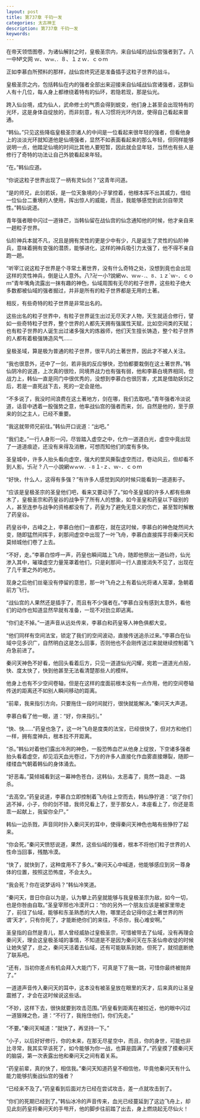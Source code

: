 ```yaml
---
layout: post
title: 第737章 千钧一发
categories: 太古神王
description: 第737章 千钧一发
keywords:
---
```


在帝天领悟图卷，为诸仙解封之时，皇极圣宗内，来自仙域的战仙宫强者到了。八一中№文网  ｗ、ｗ`ｗ、．`８、１ｚｗ．ｃｏｍ

正如李慕白所预料的那样，战仙宫终究还是准备插手这粒子世界的战斗。

皇极圣宗之内，包括韩仙在内的强者全部出来迎接来自仙域战仙宫诸强者，这群仙人有十几位，每人身上都缭绕着特有的仙环，若隐若现，那是仙光。

跨入仙台境，成为仙人，武命修士的气质会得到蜕变，他们身上甚至会出现特有的光环，这是身体自绽放的，而非刻意，有人习惯将光环内敛，使得自己看起来普通。

“韩仙。”只见这些降临皇极圣宗诸人的中间是一位看起来很年轻的强者，但看他身上的淡淡光环就知道他是仙境强者，显然不如表面看起来的那么年轻，但同样能够说明一点，他踏足仙境的时间比其他人要短暂，因此就会显年轻，当然也有些人是修行了奇特的功法让自己外貌看起来年轻。

“在。”韩仙应道。

“你说这粒子世界出现了一柄有灵仙剑？”这青年问道。

“是的师兄，此剑若妖，是一位天象境的小子掌控着，他根本挥不出其威力，借给一位仙台二重境的人使用，挥出惊人的威能，而且，我能够感觉到此剑自带灵性。”韩仙说道。

青年强者眼中闪过一道锋芒，当韩仙留在战仙宫的仙念通知他的时候，他才亲自来一趟粒子世界。

仙阶神兵本就不凡，况且是拥有灵性的更是少中有少，凡是诞生了灵性的仙阶神兵，意味着拥有变强的潜质，能够进化，这样的神兵吸引力太强了，他不得不亲自跑一趟。

“听宰江说这粒子世界是个寻常土著世界，没有什么奇特之处，没想到竟也会出现这样的灵性神兵，倒是让人意外。八?卍一小?說網ｗ、ｗ`ｗ-．、８、１`ｚ`ｗ-．ｃｏｍ”青年嘴角流露出一抹有趣的神色，仙域周围有无尽的粒子世界，这些粒子绝大多数都被仙域的强者掘过，并非是所有的粒子世界都是无用的土著。

相反，有些奇特的粒子世界是非常出名的。

这些出名的粒子世界中，有粒子世界诞生出过无尽天才人物，天生就适合修行，譬如一些奇特粒子世界，整个世界的人都先天拥有强属性天赋，比如空间类的天赋；也有粒子世界的人诞生出过诸多强大的炼器师，他们天生擅长铸造，整个粒子世界的人都有着极强铸造风气……

皇极圣域，算是极为普通的粒子世界，很平凡的土著世界，因此才不被人关注。

“我也很意外，还中了一剑，若非我的反应够快，恐怕都要栽倒在这土著世界。”韩仙阴冷的说道，上次真的很险，同境界战力也有强有弱，他和李慕白境界相同，但战力上，韩仙一直是同门中很优秀的，没想到李慕白也很厉害，尤其是借助妖剑之后，若是一直死战下去，死的一定会是他。

“不多说了，我没时间浪费在这土著地方，剑在哪，我们去取吧。”青年强者冷淡说道，话音中透着一股强势之意，他率战仙宫的强者而来，剑，自然是他的，至于原来的剑之主人，已经不重要。

“我这就带师兄前往。”韩仙开口说道：“出吧。”

“我们走。”一行人身形一闪，尽皆踏入虚空之中，化作一道道白光，虚空中竟出现了一道道痕迹，还没有来得及消散，可想而知他们的度有多快。

圣皇城中，许多人抬头看向虚空，强大的罡风撕裂虚空而过，卷动风云，但却看不到人影。卐卍 ? 八一小說網ｗ`ｗ`ｗ`．-８`１-ｚ、ｗ-．ｃｏｍ

“好快，什么人，这得有多强？”有许多人感觉到风的时候只能看到一道道影子。

“应该是皇极圣宗的圣皇他们吧，看来又要动手了。”如今圣皇城的许多人都有些麻木了，皇极圣宗和药皇谷的战争乎了所有人的想象，如今圣皇和药皇以下级别的人，甚至连参与战争的资格都没有了，药皇为了避免无意义的伤亡，甚至暂时解散了药皇谷。

药皇谷中，古峰之上，李慕白他们一直都在，就在这时候，李慕白的神色陡然间大变，随即猛然间挥手，刹那间虚空中出现了一叶飞舟，李慕白直接挥手将秦问天和莫倾城他们卷了上去。

“不好，走。”李慕白惊呼一声，药皇也瞬间踏上飞舟，随即他祭出一道仙符，仙光渗入其中，璀璨虚空力量笼罩着他们，只是刹那间一行人直接消失不见了，出现在了几千里之外的地方。

现身之后他们丝毫没有停留的意思，那一叶飞舟之上有着仙光将诸人笼罩，急朝着前方飞行。

“战仙宫的人果然还是插手了，而且有不少强者在。”李慕白没有感到太意外，看他们的动作也知道显然早就有准备，一现不对劲立即逃离。

“你们走不掉。”一道声音从远处传来，李慕白和药皇等人神色俱都大变。

“他们同样有空间法宝，锁定了我们的空间波动，直接传送追杀过来。”李慕白在仙域中见多识广，自然明白这是怎么回事，否则他也不会刚传送过来就继续控制着飞舟急前进了。

秦问天神色不好看，他回头看着后方，只见一道道仙光闪耀，宛若一道道光点般，快、度太快了，快到他甚至无法看清楚那些人的模样。

他身上也有不少空间卷轴，但是在这样的度面前根本没有一点作用，他的空间卷轴传送的距离还不如别人瞬间移动的距离。

“前辈，我来指引方向，只要拖住一段时间就行，很快就能解决。”秦问天大声道。

李慕白看了他一眼，道：“好，你来指引。”

“快、快……”药皇也急了，这一叶飞舟是度类的法宝，已经很快了，但对方和他们一样，拥有度神兵，根本拉不开距离。

“杀。”韩仙对着他们露出冷冽的神色，一股恐怖血芒从他身上绽放，下空诸多强者抬头看着虚空，却见滔天血光卷过，下方的许多人直接化作血雾直接爆裂，随即一缕缕血气朝着韩仙的身体涌去。

“好恶毒。”莫倾城看到这一幕神色苍白，这韩仙，太恶毒了，竟然一路走、一路杀。

“去高空。”药皇说道，李慕白立即控制着飞舟往上空而去，韩仙狰狞道：“说了你们逃不掉，小子，你的剑不错，我师兄看上了，至于那女人，本座看上了，你还是乖乖一起献上，我留你全尸。”

韩仙一边杀戮，声音同时扑入秦问天的耳中，使得秦问天神色也略有些狰狞了起来。

“你会死。”秦问天愤怒说道，果然，这些仙域的强者，根本不将他们粒子世界的人性命当回事，残酷冷漠。

“快了，就快到了，这种度用不了多久。”秦问天心中喊道，他能够感应到另一尊身体的位置，按照这恐怖度，不会太久。

“我会死？你在说梦话吗？”韩仙冷笑道。

“秦问天，昔日你自以为是，认为攀上药皇就能够与我皇极圣宗为敌，如今一切，也是你咎由自取。”圣皇宰邢也冷漠开口：“你的另外一个朋友应该是被家里带走了，前往了仙域，能够和东圣熟悉的大人物，哪里还会记得你这土著世界的所谓‘天才’，只有你死了，才能断绝你们的来往，不杀你，我心难安啊。”

圣皇指的自然是青儿，那人曾经威胁过皇极圣宗，可惜被带去了仙域，没有再理会秦问天，理会这皇极圣域的事情，不知道是不是因为秦问天在东圣仙帝收徒的时候让她失望了，总之，秦问天活着去仙域，还有可能联系到她，但死了，就彻底断绝了联系吧。

“还有，当初你差点有机会拜入大能门下，可真是下了我一跳，可惜你最终被抛弃了。”

一道道声音传入秦问天的耳中，这本没有被圣皇放在眼里的天才，后来真的让圣皇震撼了，才会在这时候说这些话。

“不妙，这样下去，很快就要到攻击范围。”药皇看到距离在被拉近，他的眼中闪过一道狠辣之色，道：“不行了，我拖住他们，你们先走。”

“不要。”秦问天喊道：“就快了，再坚持一下。”

“小子，以后好好修行，你的未来，在那无尽星空中，而且，你的身世，可能也非比寻常，我其实早该死了，如今能够为你一战，也算是圆满了。”药皇摸了摸秦问天的脑袋，第一次表露出他和秦问天之间有着关系。

“药皇前辈，真的快了，相信我。”秦问天知道药皇不相信他，毕竟他秦问天有什么能力能够抗衡战仙宫的强者？

“已经来不及了。”药皇看到后面对方已经在尝试攻击，差一点就攻击到了。

“你们的死期已经到了。”韩仙冰冷的声音传来，血光已经蔓延到了这边飞舟上，却见此刻药皇将秦问天的手甩开，他的脚步往前踏了出去，身上燃烧起无尽仙火！

